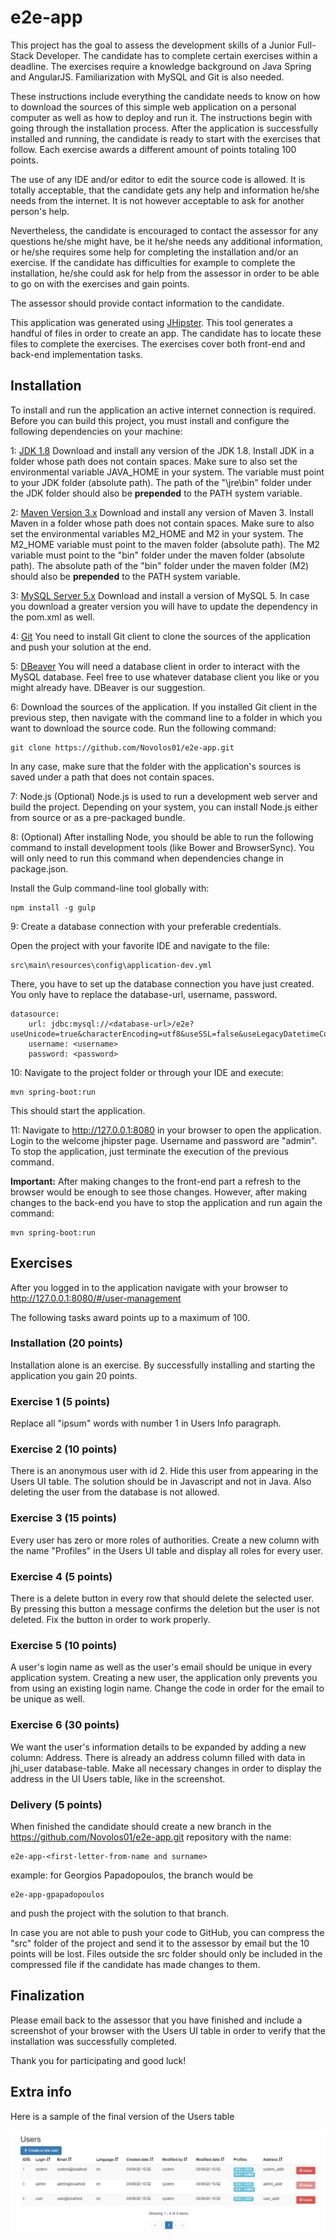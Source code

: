 # e2e-app

This project has the goal to assess the development skills of a Junior Full-Stack Developer. The candidate has to complete certain exercises within a deadline. The exercises require a knowledge background on Java Spring and AngularJS. Familiarization with MySQL and Git is also needed.

These instructions include everything the candidate needs to know on how to download the sources of this simple web application on a personal computer as well as how to deploy and run it. The instructions begin with going through the installation process. After the application is successfully installed and running, the candidate is ready to start with the exercises that follow. Each exercise awards a different amount of points totaling 100 points.

The use of any IDE and/or editor to edit the source code is allowed. It is totally acceptable, that the candidate gets any help and information he/she needs from the internet. It is not however acceptable to ask for another person's help.

Nevertheless, the candidate is encouraged to contact the assessor for any questions he/she might have, be it he/she needs any additional information, or he/she requires some help for completing the installation and/or an exercise. If the candidate has difficulties for example to complete the installation, he/she could ask for help from the assessor in order to be able to go on with the exercises and gain points.

The assessor should provide contact information to the candidate.

This application was generated using [JHipster](https://jhipster.github.io). This tool generates a handful of files in order to create an app. The candidate has to locate these files to complete the exercises. The exercises cover both front-end and back-end implementation tasks.

## Installation

To install and run the application an active internet connection is required. 
Before you can build this project, you must install and configure the following dependencies on your machine:

1: <ins>JDK 1.8</ins> Download and install any version of the JDK 1.8. Install JDK in a folder whose path does not contain spaces.
Make sure to also set the environmental variable JAVA_HOME in your system. The variable must point to your JDK folder (absolute path). The path of the "\jre\bin" folder under the JDK folder should also be **prepended** to the PATH system variable.

2: <ins>Maven Version 3.x</ins> Download and install any version of Maven 3. Install Maven in a folder whose path does not contain spaces.
Make sure to also set the environmental variables M2_HOME and M2 in your system. The M2_HOME variable must point to the maven folder (absolute path). The M2 variable must point to the "bin" folder under the maven folder (absolute path). The absolute path of the "bin" folder under the maven folder (M2) should also be **prepended** to the PATH system variable.

3: <ins>MySQL Server 5.x</ins> Download and install a version of MySQL 5. In case you download a greater version you will have to update the dependency in the pom.xml as well.

4: <ins>Git</ins> You need to install Git client to clone the sources of the application and push your solution at the end.

5: <ins>DBeaver</ins> You will need a database client in order to interact with the MySQL database. Feel free to use whatever database client you like or you might already have. DBeaver is our suggestion.

6: Download the sources of the application. If you installed Git client in the previous step, then navigate with the command line to a folder in which you want to download the source code. Run the following command:

    git clone https://github.com/Novolos01/e2e-app.git

In any case, make sure that the folder with the application's sources is saved under a path that does not contain spaces.

7: Node.js (Optional) Node.js is used to run a development web server and build the project. Depending on your system, you can install Node.js either from source or as a pre-packaged bundle.

8: (Optional) After installing Node, you should be able to run the following command to install development tools (like Bower and BrowserSync). You will only need to run this command when dependencies change in package.json.

   Install the Gulp command-line tool globally with:

    npm install -g gulp
    
9: Create a database connection with your preferable credentials.
    
   Open the project with your favorite IDE and navigate to the file:
    
    src\main\resources\config\application-dev.yml
    
   There, you have to set up the database connection you have just created. You only have to replace the database-url, username, password.
    
    datasource:
        url: jdbc:mysql://<database-url>/e2e?useUnicode=true&characterEncoding=utf8&useSSL=false&useLegacyDatetimeCode=false&serverTimezone=UTC&createDatabaseIfNotExist=true
        username: <username>
        password: <password>
	
10: Navigate to the project folder or through your IDE and execute:
	
	mvn spring-boot:run

This should start the application.

11: Navigate to http://127.0.0.1:8080 in your browser to open the application. Login to the welcome jhipster page. Username and password are "admin". To stop the application, just terminate the execution of the previous command.

**Important:** After making changes to the front-end part a refresh to the browser would be enough to see those changes. However, after making changes to the back-end you have to stop the application and run again the command:

	mvn spring-boot:run

## Exercises

After you logged in to the application navigate with your browser to http://127.0.0.1:8080/#/user-management

The following tasks award points up to a maximum of 100.

### Installation (20 points)

Installation alone is an exercise. By successfully installing and starting the application you gain 20 points.

### Exercise 1 (5 points)

Replace all "ipsum" words with number 1 in Users Info paragraph.

### Exercise 2 (10 points)

There is an anonymous user with id 2. Hide this user from appearing in the Users UI table.
The solution should be in Javascript and not in Java. Also deleting the user from the database is not allowed.

### Exercise 3 (15 points)

Every user has zero or more roles of authorities. Create a new column with the name "Profiles" in the Users UI table and display all roles for every user.

### Exercise 4 (5 points)

There is a delete button in every row that should delete the selected user. By pressing this button a message confirms the deletion but the user is not deleted. Fix the button in order to work properly.

### Exercise 5 (10 points)

A user's login name as well as the user's email should be unique in every application system. Creating a new user, the application only prevents you from using an existing login name. Change the code in order for the email to be unique as well.

### Exercise 6 (30 points)

We want the user's information details to be expanded by adding a new column: Address. There is already an address column filled with data in jhi_user database-table. 
Make all necessary changes in order to display the address in the UI Users table, like in the screenshot.

### Delivery (5 points)

When finished the candidate should create a new branch in the https://github.com/Novolos01/e2e-app.git repository with the name:

    e2e-app-<first-letter-from-name and surname>
    
example: for Georgios Papadopoulos, the branch would be 

    e2e-app-gpapadopoulos
    
and push the project with the solution to that branch.

In case you are not able to push your code to GitHub, you can compress the "src" folder of the project and send it to the assessor by email but the 10 points will be lost. Files outside the src folder should only be included in the compressed file if the candidate has made changes to them.

## Finalization

Please email back to the assessor that you have finished and include a screenshot of your browser with the Users UI table in order to verify that the installation was successfully completed.

Thank you for participating and good luck!

## Extra info

Here is a sample of the final version of the Users table

![alt text](src/main/resources/img/finalUsersTable.jpg "Final Users table")
